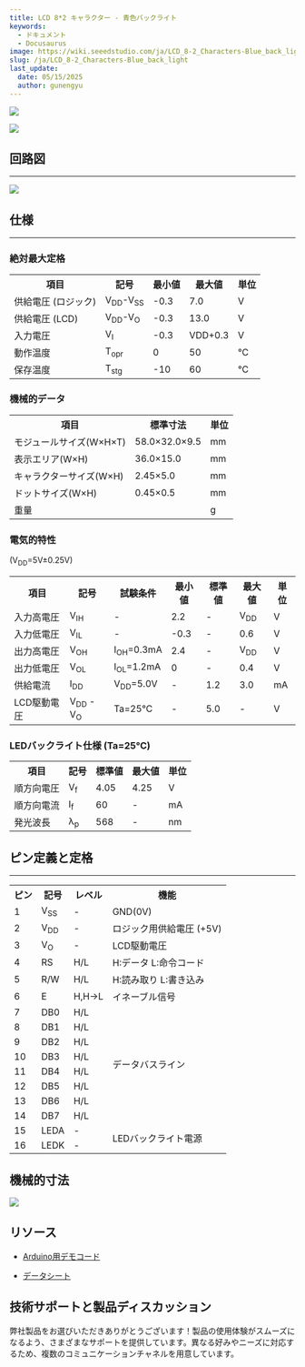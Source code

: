 ```yaml
---
title: LCD 8*2 キャラクター - 青色バックライト
keywords:
  - ドキュメント
  - Docusaurus
image: https://wiki.seeedstudio.com/ja/LCD_8-2_Characters-Blue_back_light/
slug: /ja/LCD_8-2_Characters-Blue_back_light
last_update:
  date: 05/15/2025
  author: gunengyu
---
```



![](http://bz.seeedstudio.com/depot/images/product/lcd821n.jpg)

[![](https://files.seeedstudio.com/wiki/Seeed-WiKi/docs/images/300px-Get_One_Now_Banner-ragular.png)](https://www.seeedstudio.com/lcd-82-characters-blue-back-light-p-120.html?cPath=163_164)

## 回路図

---
![](https://files.seeedstudio.com/wiki/LCD_8-2_Characters-Blue_back_light/img/LCD-bbl-block.JPG)

## 仕様

---

### 絶対最大定格

<table>
<tr>
<th>項目</th>
<th>記号</th>
<th>最小値</th>
<th>最大値</th>
<th>単位</th>
</tr>
<tr>
<td>供給電圧 (ロジック)</td>
<td>V<sub>DD</sub>-V<sub>SS</sub></td>
<td> -0.3</td>
<td>7.0</td>
<td>V</td>
</tr>
<tr>
<td>供給電圧 (LCD)</td>
<td>V<sub>DD</sub>-V<sub>O</sub></td>
<td> -0.3</td>
<td>13.0</td>
<td>V</td>
</tr>
<tr>
<td>入力電圧</td>
<td>V<sub>I</sub></td>
<td> -0.3</td>
<td>VDD+0.3</td>
<td>V</td>
</tr>
<tr>
<td>動作温度</td>
<td>T<sub>opr</sub></td>
<td>0</td>
<td>50</td>
<td>℃</td>
</tr>
<tr>
<td>保存温度</td>
<td>T<sub>stg</sub></td>
<td> -10</td>
<td>60</td>
<td>℃</td>
</tr></table>

### 機械的データ

<table>
<tr>
<th>項目</th>
<th>標準寸法</th>
<th>単位</th>
</tr>
<tr>
<td>モジュールサイズ(W×H×T)</td>
<td>58.0×32.0×9.5</td>
<td>mm</td>
</tr>
<tr>
<td>表示エリア(W×H)</td>
<td>36.0×15.0</td>
<td>mm</td>
</tr>
<tr>
<td>キャラクターサイズ(W×H)</td>
<td>2.45×5.0</td>
<td>mm</td>
</tr>
<tr>
<td>ドットサイズ(W×H)</td>
<td>0.45×0.5</td>
<td>mm</td>
</tr>
<tr>
<td>重量</td>
<td></td>
<td>g</td>
</tr></table>

### 電気的特性

(V<sub>DD</sub>=5V±0.25V)

<table>
<tr>
<th>項目</th>
<th>記号</th>
<th>試験条件</th>
<th>最小値</th>
<th>標準値</th>
<th>最大値</th>
<th>単位</th>
</tr>
<tr>
<td>入力高電圧</td>
<td>V<sub>IH</sub></td>
<td> -</td>
<td>2.2</td>
<td> -</td>
<td>V<sub>DD</sub></td>
<td>V</td>
</tr>
<tr>
<td>入力低電圧</td>
<td>V<sub>IL</sub></td>
<td> -</td>
<td> -0.3</td>
<td> -</td>
<td> 0.6</td>
<td>V</td>
</tr>
<tr>
<td>出力高電圧</td>
<td>V<sub>OH</sub></td>
<td>I<sub>OH</sub>=0.3mA</td>
<td>2.4</td>
<td> -</td>
<td>V<sub>DD</sub></td>
<td>V</td>
</tr>
<tr>
<td>出力低電圧</td>
<td>V<sub>OL</sub></td>
<td>I<sub>OL</sub>=1.2mA</td>
<td>0</td>
<td> -</td>
<td>0.4</td>
<td>V</td>
</tr>
<tr>
<td>供給電流</td>
<td>I<sub>DD</sub></td>
<td>V<sub>DD</sub>=5.0V</td>
<td> -</td>
<td>1.2</td>
<td>3.0</td>
<td>mA</td>
</tr>
<tr>
<td>LCD駆動電圧</td>
<td>V<sub>DD</sub> - V<sub>O</sub></td>
<td>Ta=25℃</td>
<td> -</td>
<td>5.0</td>
<td> -</td>
<td>V</td>
</tr>
</table>

### LEDバックライト仕様 (Ta=25℃)

<table>
<tr>
<th>項目</th>
<th>記号</th>
<th>標準値</th>
<th>最大値</th>
<th>単位</th>
</tr>
<tr>
<td>順方向電圧</td>
<td>V<sub>f</sub></td>
<td>4.05</td>
<td>4.25</td>
<td>V</td>
</tr>
<tr>
<td>順方向電流</td>
<td>I<sub>f</sub></td>
<td>60</td>
<td> -</td>
<td>mA</td>
</tr>
<tr>
<td>発光波長</td>
<td>λ<sub>p</sub></td>
<td>568</td>
<td> -</td>
<td>nm</td>
</tr>
</table>

## ピン定義と定格

---
<table>
<tr>
<th>ピン</th>
<th>記号</th>
<th>レベル</th>
<th>機能</th>
</tr>
<tr>
<td>1</td>
<td>V<sub>SS</sub></td>
<td> -</td>
<td>GND(0V)</td>
</tr>
<tr>
<td>2</td>
<td>V<sub>DD</sub></td>
<td> -</td>
<td>ロジック用供給電圧 (+5V)</td>
</tr>
<tr>
<td>3</td>
<td>V<sub>O</sub></td>
<td> -</td>
<td>LCD駆動電圧</td>
</tr>
<tr>
<td>4</td>
<td>RS</td>
<td> H/L</td>
<td>H:データ L:命令コード</td>
</tr>
<tr>
<td>5</td>
<td>R/W</td>
<td> H/L</td>
<td>H:読み取り L:書き込み</td>
</tr>
<tr>
<td>6</td>
<td>E</td>
<td> H,H-&gt;L</td>
<td>イネーブル信号</td>
</tr>
<tr>
<td>7</td>
<td>DB0</td>
<td> H/L</td>
<td rowspan="8">データバスライン</td>
</tr>
<tr>
<td>8</td>
<td>DB1</td>
<td> H/L</td>
</tr>
<tr>
<td>9</td>
<td>DB2</td>
<td> H/L</td>
</tr>
<tr>
<td>10</td>
<td>DB3</td>
<td>H/L</td>
</tr>
<tr>
<td>11</td>
<td>DB4</td>
<td> H/L</td>
</tr>
<tr>
<td>12</td>
<td>DB5</td>
<td> H/L</td>
</tr>
<tr>
<td>13</td>
<td>DB6</td>
<td> H/L</td>
</tr>
<tr>
<td>14</td>
<td>DB7</td>
<td> H/L</td>
</tr>
<tr>
<td>15</td>
<td>LEDA</td>
<td> -</td>
<td rowspan="2">LEDバックライト電源</td>
</tr>
<tr>
<td>16</td>
<td>LEDK</td>
<td> -</td>
</tr>
</table>

## 機械的寸法

![](https://files.seeedstudio.com/wiki/LCD_8-2_Characters-Blue_back_light/img/LCD-bbl-dimen.JPG)

## リソース

* [Arduino用デモコード](https://www.seeedstudio.com/depot/images/product/LCD0820.pde)

* [データシート](https://www.seeedstudio.com/depot/datasheet/LMB0820-info.pdf)

## 技術サポートと製品ディスカッション

弊社製品をお選びいただきありがとうございます！製品の使用体験がスムーズになるよう、さまざまなサポートを提供しています。異なる好みやニーズに対応するため、複数のコミュニケーションチャネルを用意しています。

<div class="button_tech_support_container">
<a href="https://forum.seeedstudio.com/" class="button_forum"></a> 
<a href="https://www.seeedstudio.com/contacts" class="button_email"></a>
</div>

<div class="button_tech_support_container">
<a href="https://discord.gg/eWkprNDMU7" class="button_discord"></a> 
<a href="https://github.com/Seeed-Studio/wiki-documents/discussions/69" class="button_discussion"></a>
</div>